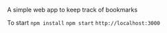 A simple web app to keep track of bookmarks

To start
```npm install```
```npm start```
```http://localhost:3000```